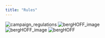 ```yaml
---
title: "Rules"
---
```


<div class="rules_container">
    <div class="rules_content">
        <img src="images/rules_3.jpg" alt="campaign_regulations"/>
        <img src="images/rules_2.jpg" alt="bergHOFF_image" class="no-mobile"/>
    </div>
    <div class="rules_content">
        <img src="images/rules_4.jpg" alt="bergHOFF_image" class="no-mobile"/>
        <img src="images/rules_1.jpg" alt="bergHOFF"/>
    </div>
</div>
